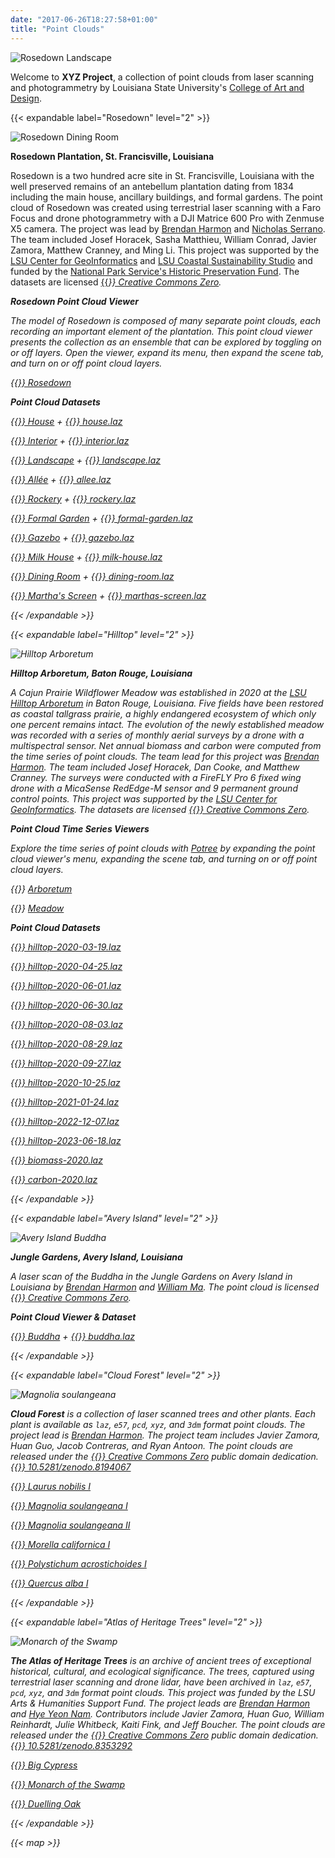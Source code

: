```yaml
---
date: "2017-06-26T18:27:58+01:00"
title: "Point Clouds"
---
```


![Rosedown Landscape](landscape.jpg)

Welcome to **XYZ Project**,
a collection of point clouds from laser scanning and photogrammetry
by Louisiana State University's
[College of Art and Design](https://design.lsu.edu/).

{{< expandable label="Rosedown" level="2" >}}

![Rosedown Dining Room](dining-room.jpg)
<!-- {{< potree rosedown interior >}} -->

**Rosedown Plantation, St. Francisville, Louisiana**

Rosedown is a two hundred acre site in St. Francisville, Louisiana
with the well preserved remains of an antebellum plantation dating from 1834
including the main house, ancillary buildings, and formal gardens.
The point cloud of Rosedown was created
using terrestrial laser scanning with a Faro Focus
and drone photogrammetry with a DJI Matrice 600 Pro with Zenmuse X5 camera.
The project was lead by
[Brendan Harmon](https://baharmon.github.io/) and
[Nicholas Serrano](https://design.lsu.edu/faculty/serrano-nicholas/).
The team included Josef Horacek, Sasha Matthieu, William Conrad,
Javier Zamora, Matthew Cranney, and Ming Li.
This project was supported by the
[LSU Center for GeoInformatics](http://c4g.lsu.edu/) and
[LSU Coastal Sustainability Studio](https://css.lsu.edu/)
and funded by the
[National Park Service's Historic Preservation Fund](https://www.nps.gov/subjects/historicpreservationfund/index.htm).
The datasets are licensed [{{<i class="fab fa-creative-commons-zero">}} Creative Commons Zero](https://creativecommons.org/share-your-work/public-domain/cc0/).

**Rosedown Point Cloud Viewer**

The model of Rosedown is composed of
many separate point clouds,
each recording an important element
of the plantation.
This point cloud viewer presents
the collection as an ensemble
that can be explored by
toggling on or off layers.
Open the viewer,
expand its menu,
then expand the scene tab, and
turn on or off point cloud layers.

[{{<i class="fas fa-braille">}} Rosedown](https://xyz.cct.lsu.edu/data/rosedown/rosedown.html "Point Cloud Viewer for Rosedown Plantation")

**Point Cloud Datasets**

[{{<i class="fas fa-braille">}} House](https://xyz.cct.lsu.edu/data/rosedown/house.html "Point Cloud Viewer for Rosedown House") + [{{<i class="ms ms-database">}} house.laz](https://xyz.cct.lsu.edu/data/rosedown/house.laz "LAZ Point Cloud Dataset for Rosedown House")

[{{<i class="fas fa-braille">}} Interior](https://xyz.cct.lsu.edu/data/rosedown/interior.html "Point Cloud Viewer for Rosedown Interior") + [{{<i class="ms ms-database">}} interior.laz](https://xyz.cct.lsu.edu/data/rosedown/interior.laz "LAZ Point Cloud Dataset for Rosedown Interior")

[{{<i class="fas fa-braille">}} Landscape](https://xyz.cct.lsu.edu/data/rosedown/landscape.html "Point Cloud Viewer for Rosedown Landscape")  + [{{<i class="ms ms-database">}} landscape.laz](https://xyz.cct.lsu.edu/data/rosedown/landscape.laz "LAZ Point Cloud Dataset for Rosedown Landscape")

[{{<i class="fas fa-braille">}} Allée](https://xyz.cct.lsu.edu/data/rosedown/allee.html "Point Cloud Viewer for Rosedown Allée") + [{{<i class="ms ms-database">}} allee.laz](https://xyz.cct.lsu.edu/data/rosedown/allee.laz "LAZ Point Cloud Dataset for Rosedown Allée")

[{{<i class="fas fa-braille">}} Rockery](https://xyz.cct.lsu.edu/data/rosedown/rockery.html "Point Cloud Viewer for Rosedown Rockery") + [{{<i class="ms ms-database">}} rockery.laz](https://xyz.cct.lsu.edu/data/rosedown/rockery.laz "LAZ Point Cloud Dataset for Rosedown Rockery")

[{{<i class="fas fa-braille">}} Formal Garden](https://xyz.cct.lsu.edu/data/rosedown/formal-garden.html "Point Cloud Viewer for Rosedown Formal Garden")  + [{{<i class="ms ms-database">}} formal-garden.laz](https://xyz.cct.lsu.edu/data/rosedown/formal-garden.laz "LAZ Point Cloud Dataset for Rosedown Formal Garden")

[{{<i class="fas fa-braille">}} Gazebo](https://xyz.cct.lsu.edu/data/rosedown/gazebo.html "Point Cloud Viewer for Rosedown Gazebo") + [{{<i class="ms ms-database">}} gazebo.laz](https://xyz.cct.lsu.edu/data/rosedown/gazebo.laz "LAZ Point Cloud Dataset for Rosedown Gazebo")

[{{<i class="fas fa-braille">}} Milk House](https://xyz.cct.lsu.edu/data/rosedown/milk-house.html "Point Cloud Viewer for Rosedown Milk House") + [{{<i class="ms ms-database">}} milk-house.laz](https://xyz.cct.lsu.edu/data/rosedown/milk-house.laz "LAZ Point Cloud Dataset for Rosedown Milk House")

[{{<i class="fas fa-braille">}} Dining Room](https://xyz.cct.lsu.edu/data/rosedown/dining-room.html "Point Cloud Viewer for Rosedown Dining Room") + [{{<i class="ms ms-database">}} dining-room.laz](https://xyz.cct.lsu.edu/data/rosedown/dining-room.laz "LAZ Point Cloud Dataset for Rosedown Dining Room")

[{{<i class="fas fa-braille">}} Martha's Screen](https://xyz.cct.lsu.edu/data/rosedown/marthas-screen.html "Point Cloud Viewer for Martha's Screen") + [{{<i class="ms ms-database">}} marthas-screen.laz](https://xyz.cct.lsu.edu/data/rosedown/marthas-screen.laz "LAZ Point Cloud Dataset for Martha's Screen at Rosedown")

{{< /expandable >}}

{{< expandable label="Hilltop" level="2" >}}

![Hilltop Arboretum](transect-biomass-2020.png)
<!-- {{< potree hilltop meadow >}} -->

**Hilltop Arboretum, Baton Rouge, Louisiana**

A Cajun Prairie Wildflower Meadow was established in 2020 at the
[LSU Hilltop Arboretum](https://www.lsu.edu/hilltop/)
in Baton Rouge, Louisiana.
Five fields have been restored as coastal tallgrass prairie,
a highly endangered ecosystem of which only one percent remains intact.
The evolution of the newly established meadow was recorded
with a series of monthly aerial surveys
by a drone with a multispectral sensor.
Net annual biomass and carbon
were computed from the time series of point clouds.
The team lead for this project was
[Brendan Harmon](https://baharmon.github.io/).
The team included Josef Horacek, Dan Cooke, and Matthew Cranney.
The surveys were conducted with a
FireFLY Pro 6 fixed wing drone
with a MicaSense RedEdge-M sensor
and 9 permanent ground control points.
This project was supported by the
[LSU Center for GeoInformatics](http://c4g.lsu.edu/).
The datasets are licensed [{{<i class="fab fa-creative-commons-zero">}} Creative Commons Zero](https://creativecommons.org/share-your-work/public-domain/cc0/).

**Point Cloud Time Series Viewers**

Explore the time series of point clouds
with [Potree](http://potree.org/)
by expanding the point cloud viewer's menu,
expanding the scene tab, and
turning on or off point cloud layers.

{{<i class="fas fa-braille">}} [Arboretum](https://xyz.cct.lsu.edu/data/hilltop/arboretum.html "Point Cloud Viewer for Hilltop Arboretum")

{{<i class="fas fa-braille">}} [Meadow](https://xyz.cct.lsu.edu/data/hilltop/meadow.html "Point Cloud Viewer for Hilltop Arboretum Meadow")

**Point Cloud Datasets**

[{{<i class="ms ms-database">}} hilltop-2020-03-19.laz](https://xyz.cct.lsu.edu/data/hilltop/hilltop-2020-03-19.laz "LAZ Point Cloud Dataset for Hilltop Arboretum, March 19, 2020")

[{{<i class="ms ms-database">}} hilltop-2020-04-25.laz](https://xyz.cct.lsu.edu/data/hilltop/hilltop-2020-04-25.laz "LAZ Point Cloud Dataset for Hilltop Arboretum, April 25, 2020")

[{{<i class="ms ms-database">}} hilltop-2020-06-01.laz](https://xyz.cct.lsu.edu/data/hilltop/hilltop-2020-06-01.laz "LAZ Point Cloud Dataset for Hilltop Arboretum, June 1, 2020")

[{{<i class="ms ms-database">}} hilltop-2020-06-30.laz](https://xyz.cct.lsu.edu/data/hilltop/hilltop-2020-06-30.laz "LAZ Point Cloud Dataset for Hilltop Arboretum, June 30, 2020")

[{{<i class="ms ms-database">}} hilltop-2020-08-03.laz](https://xyz.cct.lsu.edu/data/hilltop/hilltop-2020-08-03.laz "LAZ Point Cloud Dataset for Hilltop Arboretum, August 3, 2020")

[{{<i class="ms ms-database">}} hilltop-2020-08-29.laz](https://xyz.cct.lsu.edu/data/hilltop/hilltop-2020-08-29.laz "LAZ Point Cloud Dataset for Hilltop Arboretum, August 29, 2020")

[{{<i class="ms ms-database">}} hilltop-2020-09-27.laz](https://xyz.cct.lsu.edu/data/hilltop/hilltop-2020-09-27.laz "LAZ Point Cloud Dataset for Hilltop Arboretum, September 27, 2020")

[{{<i class="ms ms-database">}} hilltop-2020-10-25.laz](https://xyz.cct.lsu.edu/data/hilltop/hilltop-2020-10-25.laz "LAZ Point Cloud Dataset for Hilltop Arboretum, October 25, 2020")

[{{<i class="ms ms-database">}} hilltop-2021-01-24.laz](https://xyz.cct.lsu.edu/data/hilltop/hilltop-2021-01-24.laz "LAZ Point Cloud Dataset for Hilltop Arboretum, January 24, 2021")

[{{<i class="ms ms-database">}} hilltop-2022-12-07.laz](https://xyz.cct.lsu.edu/data/hilltop/hilltop-2022-12-07.laz "LAZ Point Cloud Dataset for Hilltop Arboretum, December 7, 2022")

[{{<i class="ms ms-database">}} hilltop-2023-06-18.laz](https://xyz.cct.lsu.edu/data/hilltop/hilltop-2023-06-18.laz "LAZ Point Cloud Dataset for Hilltop Arboretum, June 18, 2023")

[{{<i class="ms ms-database">}} biomass-2020.laz](https://xyz.cct.lsu.edu/data/hilltop/biomass-2020.laz "LAZ Point Cloud Dataset for Hilltop Arboretum, Net Annual Biomass 2020")

[{{<i class="ms ms-database">}} carbon-2020.laz](https://xyz.cct.lsu.edu/data/hilltop/carbon-2020.laz "LAZ Point Cloud Dataset for Hilltop Arboretum, Net Annual Carbon 2020")

{{< /expandable >}}

{{< expandable label="Avery Island" level="2" >}}

![Avery Island Buddha](buddha.png)
<!-- {{< potree averyisland buddha >}} -->

**Jungle Gardens, Avery Island, Louisiana**

A laser scan of the Buddha
in the Jungle Gardens on Avery Island in Louisiana
by [Brendan Harmon](https://baharmon.github.io/) and
[William Ma](https://design.lsu.edu/faculty/william-ma/).
The point cloud is licensed [{{<i class="fab fa-creative-commons-zero">}} Creative Commons Zero](https://creativecommons.org/share-your-work/public-domain/cc0/).

**Point Cloud Viewer & Dataset**

[{{<i class="fas fa-braille">}} Buddha](https://xyz.cct.lsu.edu/data/averyisland/buddha.html "Point Cloud Viewer for Avery Island Buddha") + [{{<i class="ms ms-database">}} buddha.laz](https://xyz.cct.lsu.edu/data/averyisland/buddha.laz "LAZ Point Cloud of Avery Island Buddha")

{{< /expandable >}}

{{< expandable label="Cloud Forest" level="2" >}}

![Magnolia soulangeana](magnolia-soulangeana-02.png)

**Cloud Forest** is a collection of laser scanned trees and other plants.
Each plant is available as ``laz``, ``e57``, ``pcd``, ``xyz``, and ``3dm`` format point clouds.
The project lead is [Brendan Harmon](https://baharmon.github.io/).
The project team includes Javier Zamora, Huan Guo, Jacob Contreras, and Ryan Antoon.
The point clouds are released under the
[{{<i class="fab fa-creative-commons-zero">}} Creative Commons Zero](https://creativecommons.org/share-your-work/public-domain/cc0/)
public domain dedication.
[{{<i class="ai ai-doi">}} 10.5281/zenodo.8194067](https://doi.org/10.5281/zenodo.8194067)

[{{<i class="ms ms-database">}} Laurus nobilis I](laurus-nobilis-01)

[{{<i class="ms ms-database">}} Magnolia soulangeana I](magnolia-soulangeana-01)

[{{<i class="ms ms-database">}} Magnolia soulangeana II](magnolia-soulangeana-02)

[{{<i class="ms ms-database">}} Morella californica I](morella-californica-01)

[{{<i class="ms ms-database">}} Polystichum acrostichoides I](polystichum-acrostichoides-01)

[{{<i class="ms ms-database">}} Quercus alba I](quercus-alba-01)

{{< /expandable >}}

{{< expandable label="Atlas of Heritage Trees" level="2" >}}

![Monarch of the Swamp](big-cypress.jpg)

**The Atlas of Heritage Trees**
is an archive of ancient trees
of exceptional historical, cultural, and ecological significance.
The trees, captured using terrestrial laser scanning and drone lidar,
have been archived in
``laz``, ``e57``, ``pcd``, ``xyz``, and ``3dm`` format point clouds.
This project was funded by the LSU Arts & Humanities Support Fund.
The project leads are [Brendan Harmon](https://baharmon.github.io/)
and [Hye Yeon Nam](https://hynam.org/).
Contributors include 
Javier Zamora, 
Huan Guo, 
William Reinhardt, 
Julie Whitbeck, 
Kaiti Fink, 
and Jeff Boucher.
The point clouds are released under the
[{{<i class="fab fa-creative-commons-zero">}} Creative Commons Zero](https://creativecommons.org/share-your-work/public-domain/cc0/)
public domain dedication.
[{{<i class="ai ai-doi">}} 10.5281/zenodo.8353292](https://zenodo.org/doi/10.5281/zenodo.8353292)

[{{<i class="ms ms-database">}} Big Cypress](big-cypress)

[{{<i class="ms ms-database">}} Monarch of the Swamp](monarch-of-the-swamp)

[{{<i class="ms ms-database">}} Duelling Oak](duelling-oak)

{{< /expandable >}}

 {{< map >}} 

<!--
{{<i class="ai ai-zenodo ai-3x">}}
{{<i class="ai ai-doi">}}
{{<i class="ms ms-grass-gis ms-2x">}}
{{<i class="ms ms-database">}}
{{<i class="ms ms-directory">}}
{{<i class="fab fa-creative-commons">}}
{{<i class="fab fa-creative-commons-zero">}}
{{<i class="fas fa-coffee">}}
{{<i class="fas fa-braille">}}
-->
